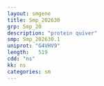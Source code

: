 ```yaml
---
layout: smgene
title: Smp_202630
grp: Smp_20
description: "protein quiver"
smp: Smp_202630.1
uniprot: "G4VHV9"
length:   519
cdd: "ns"
kk: ns
categories: sm
---
```

